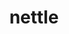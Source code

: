 ---
title: "nettle"
layout: cache
categories: [package, develop]
meta: {"versions": ["3.9.1"], "compilers": ["gcc@=7.5.0"], "oss": ["ubuntu18.04"], "platforms": ["linux"], "targets": ["x86_64_v3"], "stacks": ["developer-tools", "root"], "num_specs": 3, "num_specs_by_stack": {"root": 3, "developer-tools": 3}}
spec_details: [{"hash": "v4qdrn7l7u2bfwgd4ubgumq3j2ax7hdi", "compiler": "gcc@=7.5.0", "versions": ["3.9.1"], "os": "ubuntu18.04", "platform": "linux", "target": "x86_64_v3", "variants": ["build_system=autotools"], "stacks": ["root", "developer-tools"], "size": "-", "tarball": "https://binaries.spack.io/develop/build_cache/linux-ubuntu18.04-x86_64_v3/gcc-7.5.0/nettle-3.9.1/linux-ubuntu18.04-x86_64_v3-gcc-7.5.0-nettle-3.9.1-v4qdrn7l7u2bfwgd4ubgumq3j2ax7hdi.spack"}, {"hash": "uxhvgljoieccdyu3ek2ymwjcixxa5ijo", "compiler": "gcc@=7.5.0", "versions": ["3.9.1"], "os": "ubuntu18.04", "platform": "linux", "target": "x86_64_v3", "variants": ["build_system=autotools"], "stacks": ["root", "developer-tools"], "size": "-", "tarball": "https://binaries.spack.io/develop/build_cache/linux-ubuntu18.04-x86_64_v3/gcc-7.5.0/nettle-3.9.1/linux-ubuntu18.04-x86_64_v3-gcc-7.5.0-nettle-3.9.1-uxhvgljoieccdyu3ek2ymwjcixxa5ijo.spack"}, {"hash": "jbn7xrywfbibwahfdxvtqeaogkmfdaxp", "compiler": "gcc@=7.5.0", "versions": ["3.9.1"], "os": "ubuntu18.04", "platform": "linux", "target": "x86_64_v3", "variants": ["build_system=autotools"], "stacks": ["root", "developer-tools"], "size": "-", "tarball": "https://binaries.spack.io/develop/build_cache/linux-ubuntu18.04-x86_64_v3/gcc-7.5.0/nettle-3.9.1/linux-ubuntu18.04-x86_64_v3-gcc-7.5.0-nettle-3.9.1-jbn7xrywfbibwahfdxvtqeaogkmfdaxp.spack"}]
---